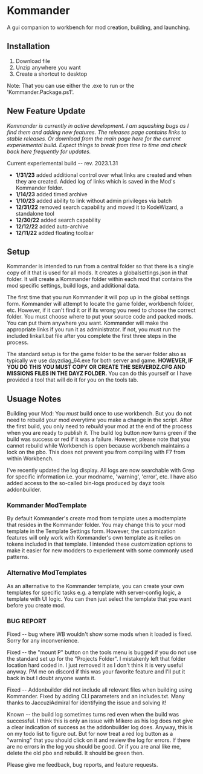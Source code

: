 # Kommander

 A gui companion to workbench for mod creation, building, and launching. 

## Installation
1. Download file
2. Unzip anywhere you want
3. Create a shortcut to desktop

Note: That you can use either the .exe to run or the 'Kommander.Package.ps1'. 

## New Feature Update
*Kommander is currently in active development. I am squashing bugs as I find them and adding new features. The releases page contains links to stable releases. Or download from the main page here for the current experiemental build. Expect things to break from time to time and check back here frequently for updates.*

Current experiemental build -- rev. 2023.1.31
- **1/31/23** added additional control over what links are created and when they are created. Added log of links which is saved in the Mod's Kommander folder.
- **1/14/23** added timed archive
- **1/10/23** added ability to link without admin privileges via batch 
- **12/31/22** removed search capability and moved it to KodeWizard, a standalone tool 
- **12/30/22** added search capability
- **12/12/22** added auto-archive 
- **12/11/22** added floating toolbar 

## Setup

Kommander is intended to run from a central folder so that there is a single copy of it that is used for all mods. It creates a globalsettings.json in that folder.  It will create a Kommander folder within each mod that contains the mod specific settings, build logs, and additional data.

The first time that you run Kommander it will pop up in the global settings form.  Kommander will attempt to locate the game folder, workbench folder, etc.  However, if it can't find it or if its wrong you need to choose the correct folder. You must choose where to put your source code and packed mods.  You can put them anywhere you want. Kommander will make the appropriate links if you run it as administrator.  If not, you must run the included linkall.bat file after you complete the first three steps in the process.

The standard setup is for the game folder to be the server folder also as typically we use dayzdiag_64.exe for both server and game.  **HOWEVER, IF YOU DO THIS YOU MUST COPY OR CREATE THE SERVERDZ.CFG AND MISSIONS FILES IN THE DAYZ FOLDER.**  You can do this yourself or I have provided a tool that will do it for you on the tools tab.  

## Usuage Notes

Building your Mod: You *must* build once to use workbench. But you do not need to rebuild your mod everytime you make a change in the script. After the first build, you only need to *rebuild* your mod at the end of the process when you are ready to publish it. The build log button now turns green if the build was success or red if it was a failure. However, please note that you cannot rebuild while Workbench is open because workbench maintains a lock on the pbo. This does not prevent you from compiling with F7 from within Workbench.  

I've recently updated the log display.  All logs are now searchable with Grep for specific information i.e. your modname, 'warning', 'error', etc.  I have also added access to the so-called bin-logs produced by dayz tools addonbuilder.

### Kommander ModTemplate

By default Kommander's create mod from template uses a modtemplate that resides in the Kommander folder. You may change this to your mod template in the Template Settings form.  However, the customization features will only work with Kommander's own template as it relies on tokens included in that template. I intended these customization options to make it easier for new modders to experiement with some commonly used patterns.

### Alternative ModTemplates

As an alternative to the Kommander template, you can create your own templates for specific tasks e.g. a template with  server-config logic, a template with UI logic.  You can then just select the template that you want before you create mod.

### BUG REPORT
Fixed -- bug where WB wouldn't show some mods when it loaded is fixed. Sorry for any inconvenience.

Fixed -- the "mount P" button on the tools menu is bugged if you do not use the standard set up for the "Projects Folder". I mistakenly left that folder location hard coded in. I just removed it as I don't think it is very useful anyway. PM me on discord if this was your favorite feature and I'll put it back in but I doubt anyone wants it.

Fixed -- Addonbuilder did not include all relevant files when building using Kommander. Fixed by adding CLI parameters and an includes.txt. Many thanks to JaccuziAdmiral for identifying the issue and solving it!

Known -- the build log sometimes turns red even when the build was successful.  I think this is only an issue with Mikero as his log does not give a clear indication of success as the addonbuilder log does. Anyway, this is on my todo list to figure out. But for now treat a red log button as a "warning" that you should click on it and review the log for errors. If there are no errors in the log you should be good. Or if you are anal like me, delete the old pbo and rebuild. It should be green then.



Please give me feedback, bug reports, and feature requests.

